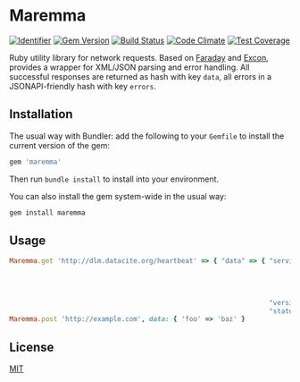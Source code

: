 # Maremma

[![Identifier](https://img.shields.io/badge/id-https%3A%2F%2Fdoi.org%2F10.5438%2Fqeg0--3gm3-blue.svg)](https://doi.org/10.5438/qeg0-3gm3)
[![Gem Version](https://badge.fury.io/rb/maremma.svg)](https://badge.fury.io/rb/maremma)
[![Build Status](https://travis-ci.org/datacite/maremma.svg?branch=master)](https://travis-ci.org/datacite/maremma)
[![Code Climate](https://codeclimate.com/github/datacite/maremma/badges/gpa.svg)](https://codeclimate.com/github/datacite/maremma)
[![Test Coverage](https://codeclimate.com/github/datacite/maremma/badges/coverage.svg)](https://codeclimate.com/github/datacite/maremma/coverage)

Ruby utility library for network requests. Based on [Faraday](https://github.com/lostisland/faraday) and [Excon](https://github.com/excon/excon), provides a wrapper for XML/JSON parsing and error handling. All successful responses are returned as hash with key `data`, all errors in a JSONAPI-friendly hash with key `errors`.

## Installation

The usual way with Bundler: add the following to your `Gemfile` to install the current version of the gem:

```ruby
gem 'maremma'
```

Then run `bundle install` to install into your environment.

You can also install the gem system-wide in the usual way:

```bash
gem install maremma
```

## Usage
```ruby
Maremma.get 'http://dlm.datacite.org/heartbeat' => { "data" => { "services"=>{ "mysql"=>"OK",
                                                                               "memcached"=>"OK",
                                                                               "redis"=>"OK",
                                                                               "sidekiq"=>"OK",
                                                                               "postfix"=>"failed" },
                                                                 "version"=>"4.3",
                                                                 "status"=>"failed" }}
Maremma.post 'http://example.com', data: { 'foo' => 'baz' }
```

## License

[MIT](license.md)
